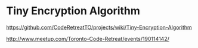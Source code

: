 Tiny Encryption Algorithm
=========================

https://github.com/CodeRetreatTO/projects/wiki/Tiny-Encryption-Algorithm

http://www.meetup.com/Toronto-Code-Retreat/events/190114142/


